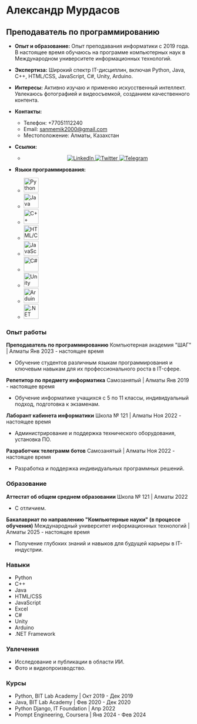 # Александр Мурдасов
## Преподаватель по программированию

- **Опыт и образование:** Опыт преподавания информатики с 2019 года. В настоящее время обучаюсь на программе компьютерных наук в Международном университете информационных технологий.

- **Экспертиза:** Широкий спектр IT-дисциплин, включая Python, Java, C++, HTML/CSS, JavaScript, C#, Unity, Arduino.

- **Интересы:** Активно изучаю и применяю искусственный интеллект. Увлекаюсь фотографией и видеосъемкой, созданием качественного контента.

- **Контакты:**
  - Телефон: +77051112240
  - Email: sanmemik2000@gmail.com
  - Местоположение: Алматы, Казахстан
  
- **Ссылки:**
  - <div id="socials" align="center">
      <a href="https://www.linkedin.com/in/alexander-murdasov-51066b204/">
          <img src="https://img.shields.io/badge/LinkedIn-blue?style=for-the-badge&logo=linkedin&logoColor=white" alt="LinkedIn"/>
      </a>
      <a href="https://twitter.com/your-twitter-url">
          <img src="https://img.shields.io/badge/Twitter-blue?style=for-the-badge&logo=twitter&logoColor=white" alt="Twitter"/>
      </a>
      <a href="https://t.me/your-telegram-url">
          <img src="https://img.shields.io/badge/Telegram-blue?style=for-the-badge&logo=telegram&logoColor=white" alt="Telegram"/>
      </a>
    </div>

- **Языки программирования:**
  - <img src="https://cdn.jsdelivr.net/gh/devicons/devicon/icons/python/python-original.svg" title="Python" width="40" height="40"/>&nbsp;
  - <img src="https://cdn.jsdelivr.net/gh/devicons/devicon/icons/java/java-original.svg" title="Java" width="40" height="40"/>&nbsp;
  - <img src="https://cdn.jsdelivr.net/gh/devicons/devicon/icons/cpp/cpp-original.svg" title="C++" width="40" height="40"/>&nbsp;
  - <img src="https://cdn.jsdelivr.net/gh/devicons/devicon/icons/html5/html5-original.svg" title="HTML/CSS" width="40" height="40"/>&nbsp;
  - <img src="https://cdn.jsdelivr.net/gh/devicons/devicon/icons/javascript/javascript-original.svg" title="JavaScript" width="40" height="40"/>&nbsp;
  - <img src="https://cdn.jsdelivr.net/gh/devicons/devicon/icons/csharp/csharp-original.svg" title="C#" width="40" height="40"/>&nbsp;
  - <img src="https://cdn.jsdelivr.net/gh/devicons/devicon/icons/unity/unity-original.svg" title="Unity" width="40" height="40"/>&nbsp;
  - <img src="https://cdn.jsdelivr.net/gh/devicons/devicon/icons/arduino/arduino-original.svg" title="Arduino" width="40" height="40"/>&nbsp;
  - <img src="https://cdn.jsdelivr.net/gh/devicons/devicon/icons/dot-net/dot-net-original.svg" title=".NET Framework" width="40" height="40"/>&nbsp;

### Опыт работы

**Преподаватель по программированию**
Компьютерная академия "ШАГ" | Алматы
Янв 2023 - настоящее время
- Обучение студентов различным языкам программирования и ключевым навыкам для их профессионального роста в IT-сфере.

**Репетитор по предмету информатика**
Самозанятый | Алматы
Янв 2019 - настоящее время
- Обучение информатике учащихся с 5 по 11 классы, индивидуальный подход, подготовка к экзаменам.

**Лаборант кабинета информатики**
Школа № 121 | Алматы
Ноя 2022 - настоящее время
- Администрирование и поддержка технического оборудования, установка ПО.

**Разработчик телеграмм ботов**
Самозанятый | Алматы
Ноя 2022 - настоящее время
- Разработка и поддержка индивидуальных программных решений.

### Образование

**Аттестат об общем среднем образовании**
Школа № 121 | Алматы
2022
- С отличием.

**Бакалавриат по направлению "Компьютерные науки" (в процессе обучения)**
Международный университет информационных технологий | Алматы
2025 - настоящее время
- Получение глубоких знаний и навыков для будущей карьеры в IT-индустрии.

### Навыки

- Python
- C++
- Java
- HTML/CSS
- JavaScript
- Excel
- C#
- Unity
- Arduino
- .NET Framework

### Увлечения

- Исследование и публикации в области ИИ.
- Фото и видеопроизводство.

### Курсы

- Python, BIT Lab Academy | Окт 2019 - Дек 2019
- Java, BIT Lab Academy | Фев 2020 - Дек 2020
- Python Django, IT Foundation | Апр 2022
- Prompt Engineering, Coursera | Янв 2024 - Фев 2024
